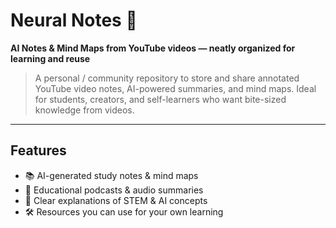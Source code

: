 # Neural Notes 🚀
**AI Notes & Mind Maps from YouTube videos — neatly organized for learning and reuse**

> A personal / community repository to store and share annotated YouTube video notes, AI-powered summaries, and mind maps. Ideal for students, creators, and self-learners who want bite-sized knowledge from videos.

---

## Features
- 📚 AI-generated study notes & mind maps
- 🧭 Educational podcasts & audio summaries
- 🔎 Clear explanations of STEM & AI concepts
- 🛠️ Resources you can use for your own learning

